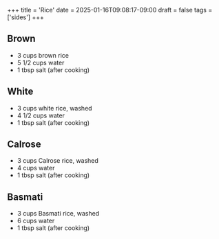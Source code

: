 +++
title = 'Rice'
date = 2025-01-16T09:08:17-09:00
draft = false
tags = ['sides']
+++

## Brown

* 3 cups brown rice
* 5 1/2 cups water
* 1 tbsp salt (after cooking)

## White

* 3 cups white rice, washed
* 4 1/2 cups water
* 1 tbsp salt (after cooking)

## Calrose

* 3 cups Calrose rice, washed
* 4 cups water
* 1 tbsp salt (after cooking)

## Basmati

* 3 cups Basmati rice, washed
* 6 cups water
* 1 tbsp salt (after cooking)
